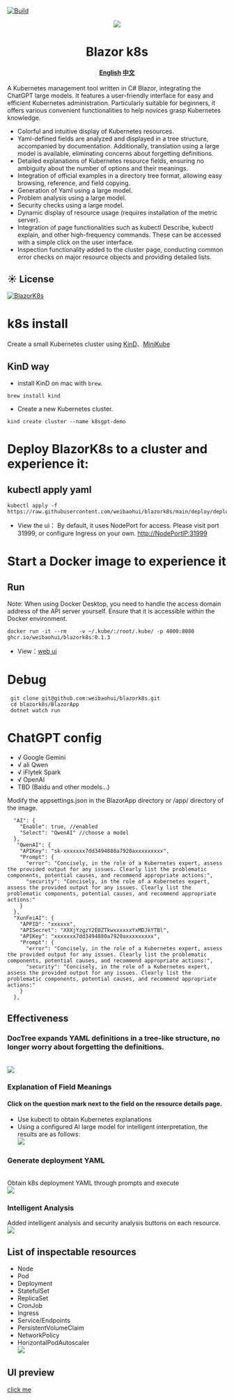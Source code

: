 [![Build](https://github.com/weibaohui/blazork8s/actions/workflows/BlazorApp.yml/badge.svg)](https://github.com/weibaohui/blazork8s/actions/workflows/server.yml)


<p align="center">
  <a href="https://github.com/weibaohui/blazork8s">
    <img src="https://raw.githubusercontent.com/weibaohui/blazork8s/main/BlazorApp/wwwroot/pro_icon.svg">
  </a>
  <h1 align="center"> Blazor k8s </h1>
  <h4 align="center"> 
   <a href="https://github.com/weibaohui/blazork8s/blob/main/Readme.md">English</a>
    <a href="https://gitee.com/weibaohui/blazork8s/blob/main/Readme_cn.md">中文</a>
 </h4>
</p>
A Kubernetes management tool written in C# Blazor, integrating the ChatGPT large models. 
It features a user-friendly interface for easy and efficient Kubernetes administration. 
Particularly suitable for beginners, it offers various convenient functionalities to help novices grasp Kubernetes knowledge.


* Colorful and intuitive display of Kubernetes resources.
* Yaml-defined fields are analyzed and displayed in a tree structure, accompanied by documentation. Additionally, translation using a large model is available, eliminating concerns about forgetting definitions.
* Detailed explanations of Kubernetes resource fields, ensuring no ambiguity about the number of options and their meanings.
* Integration of official examples in a directory tree format, allowing easy browsing, reference, and field copying.
* Generation of Yaml using a large model.
* Problem analysis using a large model.
* Security checks using a large model.
* Dynamic display of resource usage (requires installation of the metric server).
* Integration of page functionalities such as kubectl Describe, kubectl explain, and other high-frequency commands. These can be accessed with a simple click on the user interface.
* Inspection functionality added to the cluster page, conducting common error checks on major resource objects and providing detailed lists.

## ☀️ License

[![BlazorK8s](https://img.shields.io/badge/License-MIT-blue?style=flat-square)](https://github.com/weibaohui/blazork8s/blob/master/LICENSE)

# k8s install

Create a small Kubernetes cluster using [KinD](https://kind.sigs.k8s.io/docs/user/quick-start/)、[MiniKube](https://minikube.sigs.k8s.io/docs/start/)

## KinD way

* install KinD on mac with `brew`.
```
brew install kind
```

* Create a new Kubernetes cluster. 

```
kind create cluster --name k8sgpt-demo
```

#  Deploy BlazorK8s to a cluster and experience it:

## kubectl apply yaml

```docker
kubectl apply -f https://raw.githubusercontent.com/weibaohui/blazork8s/main/deploy/deployment.yaml
```

* View the ui：
  By default, it uses NodePort for access. Please visit port 31999, or configure Ingress on your own.
  [http://NodePortIP:31999](http://127.0.0.1:31999)

# Start a Docker image to experience it
## Run
Note: When using Docker Desktop, you need to handle the access domain address of the API server yourself. Ensure that it is accessible within the Docker environment.
```docker
docker run -it --rm    -v ~/.kube/:/root/.kube/ -p 4000:8080 ghcr.io/weibaohui/blazork8s:0.1.3
```

* View：[web ui](http://127.0.0.1:4000)

# Debug

```
 git clone git@github.com:weibaohui/blazork8s.git
 cd blazork8s/BlazorApp
 dotnet watch run
```

# ChatGPT config 

* √ Google Gemini
* √ ali Qwen
* √ iFlytek Spark
* √ OpenAI
* TBD (Baidu and other models...)

Modify the appsettings.json in the BlazorApp directory or /app/ directory of the image.

```
  "AI": {
    "Enable": true, //enabled
    "Select": "QwenAI" //choose a model
  },
   "QwenAI": {
    "APIKey": "sk-xxxxxxx7dd3494880a7920axxxxxxxxx",
    "Prompt": {
      "error": "Concisely, in the role of a Kubernetes expert, assess the provided output for any issues. Clearly list the problematic components, potential causes, and recommend appropriate actions:",
      "security": "Concisely, in the role of a Kubernetes expert, assess the provided output for any issues. Clearly list the problematic components, potential causes, and recommend appropriate actions:"
    }
  },
  "XunFeiAI": {
    "APPID": "xxxxxx",
    "APISecret": "XXXjYzgzY2E0ZTkwxxxxxxYxMDJkYTBl",
    "APIKey": "xxxxxxx7dd3494880a7920axxxxxxxxx",
    "Prompt": {
      "error": "Concisely, in the role of a Kubernetes expert, assess the provided output for any issues. Clearly list the problematic components, potential causes, and recommend appropriate actions:",
      "security": "Concisely, in the role of a Kubernetes expert, assess the provided output for any issues. Clearly list the problematic components, potential causes, and recommend appropriate actions:"
    }
  },
```

## Effectiveness

### DocTree expands YAML definitions in a tree-like structure, no longer worry about forgetting the definitions.

<br>
  <img src="https://raw.githubusercontent.com/weibaohui/blazork8s/main/docs/img/doc-tree.gif">
  <br>

### Explanation of Field Meanings

#### Click on the question mark next to the field on the resource details page.

* Use kubectl to obtain Kubernetes explanations
* Using a configured AI large model for intelligent interpretation, the results are as follows:
  <br>
  <img src="https://raw.githubusercontent.com/weibaohui/blazork8s/main/docs/img/kubectl-explain.gif">
  <br>

### Generate deployment YAML

<br>
Obtain k8s deployment YAML through prompts and execute <br>
<img src="https://raw.githubusercontent.com/weibaohui/blazork8s/main/docs/img/gpt-deploy.gif">
<br>

### Intelligent Analysis

Added intelligent analysis and security analysis buttons on each resource.
<br>
<img src="https://raw.githubusercontent.com/weibaohui/blazork8s/main/docs/img/POD-analyze.gif">
<br>

## List of inspectable resources

* Node
* Pod
* Deployment
* StatefulSet
* ReplicaSet
* CronJob
* Ingress
* Service/Endpoints
* PersistentVolumeClaim
* NetworkPolicy
* HorizontalPodAutoscaler
  <br>
  <img src="https://raw.githubusercontent.com/weibaohui/blazork8s/main/docs/img/cluster-inspection.png">
  <br>

## UI preview

[click me](docs/ui.md)

